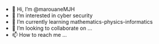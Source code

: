 - 👋 Hi, I’m @marouaneMJH
- 👀 I’m interested in cyber security
- 🌱 I’m currently learning mathematics-physics-informatics
- 💞️ I’m looking to collaborate on ...
- 📫 How to reach me ...

<!---
marouaneMJH/marouaneMJH is a ✨ special ✨ repository because its `README.md` (this file) appears on your GitHub profile.
You can click the Preview link to take a look at your changes.
--->
